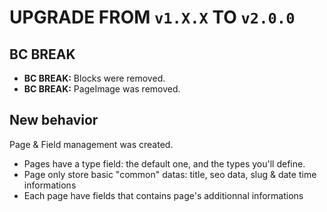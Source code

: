 # UPGRADE FROM `v1.X.X` TO `v2.0.0`

## BC BREAK

- **BC BREAK:** Blocks were removed. 
- **BC BREAK:** PageImage was removed. 

## New behavior

Page & Field management was created. 

- Pages have a type field: the default one, and the types you'll define.
- Page only store basic "common" datas: title, seo data, slug & date time informations 
- Each page have fields that contains page's additionnal informations 


